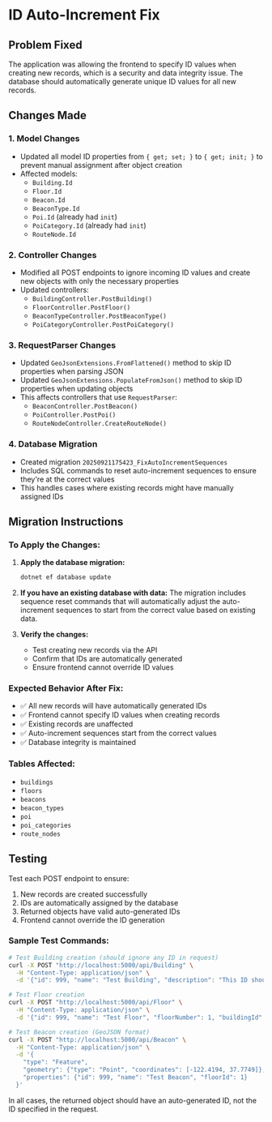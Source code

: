 # ID Auto-Increment Fix

## Problem Fixed

The application was allowing the frontend to specify ID values when creating new records, which is a security and data integrity issue. The database should automatically generate unique ID values for all new records.

## Changes Made

### 1. Model Changes
- Updated all model ID properties from `{ get; set; }` to `{ get; init; }` to prevent manual assignment after object creation
- Affected models:
  - `Building.Id`
  - `Floor.Id` 
  - `Beacon.Id`
  - `BeaconType.Id`
  - `Poi.Id` (already had `init`)
  - `PoiCategory.Id` (already had `init`)
  - `RouteNode.Id`

### 2. Controller Changes
- Modified all POST endpoints to ignore incoming ID values and create new objects with only the necessary properties
- Updated controllers:
  - `BuildingController.PostBuilding()`
  - `FloorController.PostFloor()`
  - `BeaconTypeController.PostBeaconType()`
  - `PoiCategoryController.PostPoiCategory()`

### 3. RequestParser Changes
- Updated `GeoJsonExtensions.FromFlattened()` method to skip ID properties when parsing JSON
- Updated `GeoJsonExtensions.PopulateFromJson()` method to skip ID properties when updating objects
- This affects controllers that use `RequestParser`:
  - `BeaconController.PostBeacon()`
  - `PoiController.PostPoi()`
  - `RouteNodeController.CreateRouteNode()`

### 4. Database Migration
- Created migration `20250921175423_FixAutoIncrementSequences`
- Includes SQL commands to reset auto-increment sequences to ensure they're at the correct values
- This handles cases where existing records might have manually assigned IDs

## Migration Instructions

### To Apply the Changes:

1. **Apply the database migration:**
   ```bash
   dotnet ef database update
   ```

2. **If you have an existing database with data:**
   The migration includes sequence reset commands that will automatically adjust the auto-increment sequences to start from the correct value based on existing data.

3. **Verify the changes:**
   - Test creating new records via the API
   - Confirm that IDs are automatically generated
   - Ensure frontend cannot override ID values

### Expected Behavior After Fix:

- ✅ All new records will have automatically generated IDs
- ✅ Frontend cannot specify ID values when creating records
- ✅ Existing records are unaffected
- ✅ Auto-increment sequences start from the correct values
- ✅ Database integrity is maintained

### Tables Affected:
- `buildings`
- `floors` 
- `beacons`
- `beacon_types`
- `poi`
- `poi_categories`
- `route_nodes`

## Testing

Test each POST endpoint to ensure:
1. New records are created successfully
2. IDs are automatically assigned by the database
3. Returned objects have valid auto-generated IDs
4. Frontend cannot override the ID generation

### Sample Test Commands:

```bash
# Test Building creation (should ignore any ID in request)
curl -X POST "http://localhost:5000/api/Building" \
  -H "Content-Type: application/json" \
  -d '{"id": 999, "name": "Test Building", "description": "This ID should be ignored"}'

# Test Floor creation
curl -X POST "http://localhost:5000/api/Floor" \
  -H "Content-Type: application/json" \
  -d '{"id": 999, "name": "Test Floor", "floorNumber": 1, "buildingId": 1}'

# Test Beacon creation (GeoJSON format)
curl -X POST "http://localhost:5000/api/Beacon" \
  -H "Content-Type: application/json" \
  -d '{
    "type": "Feature",
    "geometry": {"type": "Point", "coordinates": [-122.4194, 37.7749]},
    "properties": {"id": 999, "name": "Test Beacon", "floorId": 1}
  }'
```

In all cases, the returned object should have an auto-generated ID, not the ID specified in the request.